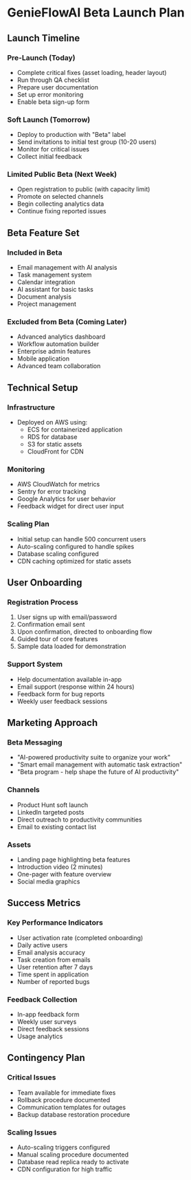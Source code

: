 # GenieFlowAI Beta Launch Plan

## Launch Timeline

### Pre-Launch (Today)
- Complete critical fixes (asset loading, header layout)
- Run through QA checklist
- Prepare user documentation
- Set up error monitoring
- Enable beta sign-up form

### Soft Launch (Tomorrow)
- Deploy to production with "Beta" label
- Send invitations to initial test group (10-20 users)
- Monitor for critical issues
- Collect initial feedback

### Limited Public Beta (Next Week)
- Open registration to public (with capacity limit)
- Promote on selected channels
- Begin collecting analytics data
- Continue fixing reported issues

## Beta Feature Set

### Included in Beta
- Email management with AI analysis
- Task management system
- Calendar integration
- AI assistant for basic tasks
- Document analysis
- Project management

### Excluded from Beta (Coming Later)
- Advanced analytics dashboard
- Workflow automation builder
- Enterprise admin features
- Mobile application
- Advanced team collaboration

## Technical Setup

### Infrastructure
- Deployed on AWS using:
  - ECS for containerized application
  - RDS for database
  - S3 for static assets
  - CloudFront for CDN

### Monitoring
- AWS CloudWatch for metrics
- Sentry for error tracking
- Google Analytics for user behavior
- Feedback widget for direct user input

### Scaling Plan
- Initial setup can handle 500 concurrent users
- Auto-scaling configured to handle spikes
- Database scaling configured
- CDN caching optimized for static assets

## User Onboarding

### Registration Process
1. User signs up with email/password
2. Confirmation email sent
3. Upon confirmation, directed to onboarding flow
4. Guided tour of core features
5. Sample data loaded for demonstration

### Support System
- Help documentation available in-app
- Email support (response within 24 hours)
- Feedback form for bug reports
- Weekly user feedback sessions

## Marketing Approach

### Beta Messaging
- "AI-powered productivity suite to organize your work"
- "Smart email management with automatic task extraction"
- "Beta program - help shape the future of AI productivity"

### Channels
- Product Hunt soft launch
- LinkedIn targeted posts
- Direct outreach to productivity communities
- Email to existing contact list

### Assets
- Landing page highlighting beta features
- Introduction video (2 minutes)
- One-pager with feature overview
- Social media graphics

## Success Metrics

### Key Performance Indicators
- User activation rate (completed onboarding)
- Daily active users
- Email analysis accuracy
- Task creation from emails
- User retention after 7 days
- Time spent in application
- Number of reported bugs

### Feedback Collection
- In-app feedback form
- Weekly user surveys
- Direct feedback sessions
- Usage analytics

## Contingency Plan

### Critical Issues
- Team available for immediate fixes
- Rollback procedure documented
- Communication templates for outages
- Backup database restoration procedure

### Scaling Issues
- Auto-scaling triggers configured
- Manual scaling procedure documented
- Database read replica ready to activate
- CDN configuration for high traffic 